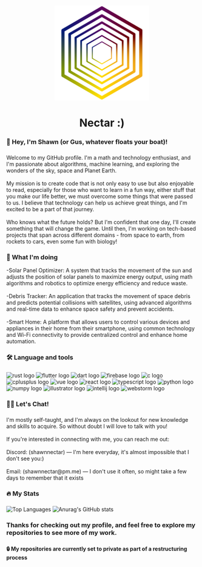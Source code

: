 <div align="center">
  <img height="250" src="https://github.com/ShawnNectar/ShawnNectar/blob/abedecbd9009c2e502766638cf48398d30bc20cb/nectar_logo_transparent-01.png"  />
</div>

###

<h1 align="center">Nectar :)</h1>

###

<h3 align="left">🧑 Hey, I'm Shawn (or Gus, whatever floats your boat)!</h3>

###

<p align="left">Welcome to my GitHub profile. I'm a math and technology enthusiast, and I'm passionate about algorithms, machine learning, and exploring the wonders of the sky, space and Planet Earth.<br><br>My mission is to create code that is not only easy to use but also enjoyable to read, especially for those who want to learn in a fun way, either stuff that you make our life better, we must overcome some things that were passed to us. I believe that technology can help us achieve great things, and I'm excited to be a part of that journey.<br><br>Who knows what the future holds? But I'm confident that one day, I'll create something that will change the game. Until then, I'm working on tech-based projects that span across different domains - from space to earth, from rockets to cars, even some fun with biology!</p>

###

<h3 align="left">📡 What I'm doing</h3>

<p align="left">-Solar Panel Optimizer: A system that tracks the movement of the sun and adjusts the position of solar panels to maximize energy output, using math algorithms and robotics to optimize energy efficiency and reduce waste.<br><br>    -Debris Tracker: An application that tracks the movement of space debris and predicts potential collisions with satellites, using advanced algorithms and real-time data to enhance space safety and prevent accidents.<br><br>    -Smart Home: A platform that allows users to control various devices and appliances in their home from their smartphone, using common technology and Wi-Fi connectivity to provide centralized control and enhance home automation.</p>

###


<h3 align="left">🛠 Language and tools</h3>

###

<div align="left">
  <img src="https://cdn.jsdelivr.net/gh/devicons/devicon/icons/rust/rust-plain.svg" height="40" width="52" alt="rust logo"  />
  
  <img src="https://cdn.jsdelivr.net/gh/devicons/devicon/icons/flutter/flutter-original.svg" height="40" width="52" alt="flutter logo"  />
  <img src="https://cdn.jsdelivr.net/gh/devicons/devicon/icons/dart/dart-original.svg" height="40" width="52" alt="dart logo"  />
  <img src="https://cdn.jsdelivr.net/gh/devicons/devicon/icons/firebase/firebase-plain.svg" height="40" width="52" alt="firebase logo"  />

  <img src="https://cdn.jsdelivr.net/gh/devicons/devicon/icons/c/c-original.svg" height="40" width="52" alt="c logo"  />
  <img src="https://cdn.jsdelivr.net/gh/devicons/devicon/icons/cplusplus/cplusplus-original.svg" height="40" width="52" alt="cplusplus logo"  />


  <img src="https://cdn.jsdelivr.net/gh/devicons/devicon/icons/vuejs/vuejs-original.svg" height="40" width="52" alt="vue logo"  />
  <img src="https://cdn.jsdelivr.net/gh/devicons/devicon/icons/react/react-original.svg" height="40" width="52" alt="react logo"  />
  <img src="https://cdn.jsdelivr.net/gh/devicons/devicon/icons/typescript/typescript-original.svg" height="40" width="52" alt="typescript logo"  />  
  
  <img src="https://cdn.jsdelivr.net/gh/devicons/devicon/icons/python/python-original.svg" height="40" width="52" alt="python logo"  />
  <img src="https://cdn.jsdelivr.net/gh/devicons/devicon/icons/numpy/numpy-original.svg" height="40" width="52" alt="numpy logo"  />
  
  <img src="https://cdn.jsdelivr.net/gh/devicons/devicon/icons/illustrator/illustrator-plain.svg" height="40" width="52" alt="illustrator logo"  />
  <img src="https://cdn.jsdelivr.net/gh/devicons/devicon/icons/intellij/intellij-original.svg" height="40" width="52" alt="intellij logo"  />
  <img src="https://cdn.jsdelivr.net/gh/devicons/devicon/icons/webstorm/webstorm-original.svg" height="40" width="52" alt="webstorm logo"  />
</div>

###

<h3 align="left">👨‍💻 Let's Chat!</h3>

###

<p align="left">I'm mostly self-taught, and I'm always on the lookout for new knowledge and skills to acquire. So without doubt I will love to talk with you!<br><br>If you're interested in connecting with me, you can reach me out:<br><br>Discord: (shawnnectar) — I'm here everyday, it's almost impossible that I don't see you:)<br><br>Email: (shawnnectar@pm.me) — I don't use it often, so might take a few days to remember that it exists</p>

###

<h3 align="left">🔥   My Stats</h3>

###




<p align="left">
  <img src="https://github-readme-stats-sigma-five.vercel.app/api/top-langs/?username=ShawnNectar&theme=highcontrast&layout=compact&hide_title=true&hide_border=true&langs_count=6&exclude_repo=github-readme-stats" height="165" alt="Top Languages" />
    <img src="https://github-readme-stats.vercel.app/api?username=ShawnNectar&theme=highcontrast&show_icons=true" height="160" alt="Anurag's GitHub stats">
</p>

###

<h3 align="left"> Thanks for checking out my profile, and feel free to explore my repositories to see more of my work. </h3>

###

<h4> 🔒 My repositories are currently set to private as part of a restructuring process </h4>
